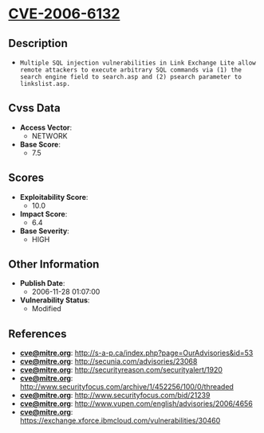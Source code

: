 
# [CVE-2006-6132](https://cve.mitre.org/cgi-bin/cvename.cgi?name=CVE-2006-6132)

## Description

- `Multiple SQL injection vulnerabilities in Link Exchange Lite allow remote attackers to execute arbitrary SQL commands via (1) the search engine field to search.asp and (2) psearch parameter to linkslist.asp.`

## Cvss Data

- **Access Vector**:
  - NETWORK
- **Base Score**:
  - 7.5

## Scores

- **Exploitability Score**:
  - 10.0
- **Impact Score**:
  - 6.4
- **Base Severity**:
  - HIGH

## Other Information

- **Publish Date**:
  - 2006-11-28 01:07:00
- **Vulnerability Status**:
  - Modified

## References

- **cve@mitre.org**: http://s-a-p.ca/index.php?page=OurAdvisories&id=53
- **cve@mitre.org**: http://secunia.com/advisories/23068
- **cve@mitre.org**: http://securityreason.com/securityalert/1920
- **cve@mitre.org**: http://www.securityfocus.com/archive/1/452256/100/0/threaded
- **cve@mitre.org**: http://www.securityfocus.com/bid/21239
- **cve@mitre.org**: http://www.vupen.com/english/advisories/2006/4656
- **cve@mitre.org**: https://exchange.xforce.ibmcloud.com/vulnerabilities/30460
